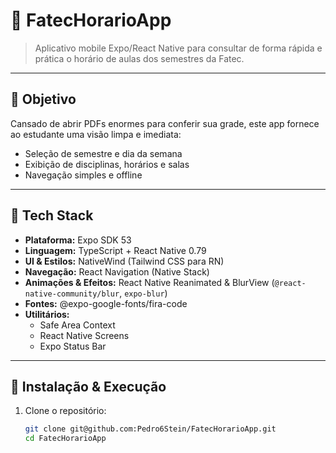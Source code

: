 # 📅 FatecHorarioApp

> Aplicativo mobile Expo/React Native para consultar de forma rápida e prática o horário de aulas dos semestres da Fatec.

---

## 🎯 Objetivo

Cansado de abrir PDFs enormes para conferir sua grade, este app fornece ao estudante uma visão limpa e imediata:
- Seleção de semestre e dia da semana  
- Exibição de disciplinas, horários e salas  
- Navegação simples e offline  

---

## 🚀 Tech Stack

- **Plataforma:** Expo SDK 53  
- **Linguagem:** TypeScript + React Native 0.79  
- **UI & Estilos:** NativeWind (Tailwind CSS para RN)  
- **Navegação:** React Navigation (Native Stack)  
- **Animações & Efeitos:** React Native Reanimated & BlurView (`@react-native-community/blur`, `expo-blur`)  
- **Fontes:** @expo-google-fonts/fira-code  
- **Utilitários:**  
  - Safe Area Context  
  - React Native Screens  
  - Expo Status Bar  

---

## 🔧 Instalação & Execução

1. Clone o repositório:  
   ```bash
   git clone git@github.com:Pedro6Stein/FatecHorarioApp.git
   cd FatecHorarioApp
